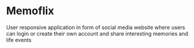 # Memoflix
User responsive application in form of social media website where users can login or create their own account and share interesting memories and life events
